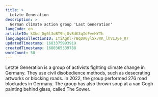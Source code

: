 ```yaml
---
title: >
  Letzte Generation
description: >
  German climate action group 'Last Generation'
langCode: en
articleID: kXkd_Dg6l3oBT9hjOvBdK3qIdFveHYTh
languageCollectionID: IYiAgKl-rBqDA0ylSx7VK_lhVLJye_R7
updatedTimestamp: 1683375993919
createdTimestamp: 1680365339788
wordCount: 50
---
```


Letzte Generation is a group of activists fighting climate change in Germany. They use civil disobedience methods, such as desecrating artworks or blocking roads. In 2022, the group performed 276 road blockades in Germany. The group has also thrown soup at a van Gogh painting behind glass, called The Sower.